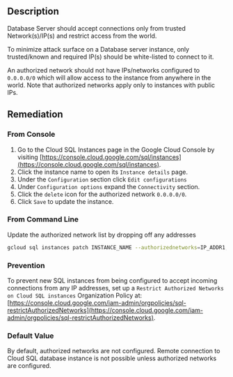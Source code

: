 ## Description

Database Server should accept connections only from trusted Network(s)/IP(s) and restrict access from the world.

To minimize attack surface on a Database server instance, only trusted/known and required IP(s) should be white-listed to connect to it.

An authorized network should not have IPs/networks configured to `0.0.0.0/0` which will allow access to the instance from anywhere in the world. Note that authorized networks apply only to instances with public IPs.

## Remediation

### From Console

1. Go to the Cloud SQL Instances page in the Google Cloud Console by visiting [https://console.cloud.google.com/sql/instances](https://console.cloud.google.com/sql/instances).
2. Click the instance name to open its `Instance details` page.
3. Under the `Configuration` section click `Edit configurations`
4. Under `Configuration options` expand the `Connectivity` section.
5. Click the `delete` icon for the authorized network `0.0.0.0/0`.
6. Click `Save` to update the instance.

### From Command Line

Update the authorized network list by dropping off any addresses

```bash
gcloud sql instances patch INSTANCE_NAME --authorizednetworks=IP_ADDR1,IP_ADDR2,...
```

### Prevention

To prevent new SQL instances from being configured to accept incoming connections from any IP addresses, set up a `Restrict Authorized Networks on Cloud SQL instances` Organization Policy at: [https://console.cloud.google.com/iam-admin/orgpolicies/sql-restrictAuthorizedNetworks](https://console.cloud.google.com/iam-admin/orgpolicies/sql-restrictAuthorizedNetworks).

### Default Value

By default, authorized networks are not configured. Remote connection to Cloud SQL database instance is not possible unless authorized networks are configured.